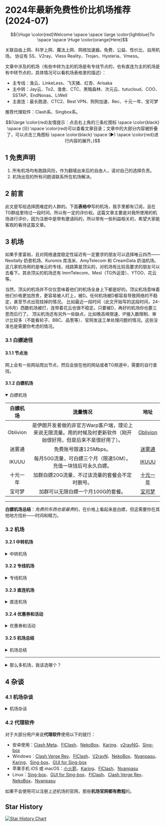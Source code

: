 # 2024年最新免费性价比机场推荐(2024-07)

$${\Huge \color{red}Welcome \space \space \large \color{lightblue}To \space \space \Huge \color{orange}Here}$$

关联自由上网、科学上网、魔法上网、网络加速器。免费、公益、性价比、自用机场。 协议有 SS、V2ray、Vless Reality、Trojan、Hysteria、Vmess。 

文章中涉及的机场（有些中转为主的机场是有专线节点的，也有直连为主的机场是有中转节点的，具体情况可以看机场表格里的描述）：
- 主专线：渔云、LinkeLess、飞天猪、红杏、Arisaka
- 主中转：Jay云、To2、渔舍、CTC、黑暗森林、次元云、tutucloud、COO、SSTAP、EndNovas、LiWell
- 主直连：最长跑道、CTC2、Best VPN、狗狗加速、Rec、十元一年、宝可梦

推荐代理软件：Clash系、Singbox系。

$${\large \color{red}友情提示：点击右上角的三条杠图标 \space \color{black} \space (☰) \space \color{red}可以查看文章目录；文章中的大部分内容被折叠了，可以点击三角图标 \space \color{black} \space (▶)  \space \color{red}进行内容的展开。}$$

## 1 免责声明

1. 所有机场均有跑路风险，作为翻墙出来后的自由人，请对自己的选择负责。
2. 机场出现的所有问题请联系所在机场解决。

## 2 前言

此文是写给选择困难症的人群的。下面**表格中**写的机场，我手里都有订阅，且在TG群组里待过一段时间，所以有一定的评价权。这篇文章主要是对我所使用的机场进行评价，因为注册中是带有邀请码的，所以带有一些利益相关的，希望大家能客观的看待这篇文章。

## 3 机场

如果手里富裕，且对网络速度稳定性延迟有一定要求的朋友可以选择唯云四杰——Nexitally 奶昔机场、Kuromis 库洛米、AmyTelecom 和 CreamData 奶油机场。这几家机场用的是唯云的专线，线路算是顶尖的，对机场有比较高要求的朋友可以去看下。其余顶尖的机场还有 ImmTelecom、Mesl（TG外运营）、YTOO、花云等。

当然，顶尖的机场并不仅仅意味着他们的机场全身上下都是好的。顶尖机场意味着他们价格更加昂贵，更容易被人盯上，被D。任何机场被D都容易导致网络的不稳定，甚至节点出现挂掉的情况。 比如最近一段时间（此文开始写的这段时间，24-5/6月）西数机场被打，连带着花云也很不稳定。只要被D，再好的机场你也要三思而后行了。
顶尖机场还有另外一些缺点，比如晚高峰限速、IP接入数限制、审计比较多（不能看轮子、BBC、品葱等）、官网发送工单处理问题的情况。这些没准也是需要你考虑的情况。

### 3.1 白嫖途径

#### 3.1.1 节点池

网上会有一些网站爬出节点，然后会放在他的网站或者TG频道中，需要的自行查找。

#### 3.1.2 白嫖机场

<details open>
<summary>白嫖机场</summary>

| 白嫖机场 |                                  流量情况                                  |                                     地址                                    |
|:--------:|:--------------------------------------------------------------------------:|:---------------------------------------------------------------------------:|
| Oblivion | 是伊朗开发者做的非官方Warp客户端，理论上来说无限流量。用的时候及时更新软件（刚开始很好用，但是后来不是很好用了）。 |          [Oblivion](https://github.com/bepass-org/oblivion-desktop)         |
|  迷雾通  |                            免费账号限速125Mbps。                           |                        [迷雾通](https://geph.io/zhs)                        |
|   IKUUU  |       每月50G流量，可白嫖三个月（限速50M）。充值一块钱后可永久白嫖。       |              [IKUUU](https://ikuuu.pw/auth/register?code=iQns)              |
| 十元一年 |        加群白嫖20G流量，不过该流量的套餐会不定时删号。       | [十元一年](https://p4linv63a8lgsyyn.wallli.online/#/register?code=Ws8LDkKZ) |
|  宝可梦  |                        加群可以无限白嫖一个月100G的套餐。                        |         [宝可梦](https://love.52pokemon.cc/#/sign-up?code=UNuESFLb)         |

--- 

**白嫖机场总结**：*免费的东西也是最贵*的，在价格上看起来是白嫖，但这需要你在其他地方找补——时间和精力。

</details>

### 3.2 机场

#### 3.2.1 中转机场

<details>
<summary>中转机场</summary>

|  中转机场 |                                                                                                                                                                                                                                                                                             价格流量图                                                                                                                                                                                                                                                                                            |                                                                                                                                                                                                          评价                                                                                                                                                                                                          |                                                 注册官网（大部分是网页注册的，除了 JAY 云是TG上机器人注册的）                                                 |
|:---------:|:-------------------------------------------------------------------------------------------------------------------------------------------------------------------------------------------------------------------------------------------------------------------------------------------------------------------------------------------------------------------------------------------------------------------------------------------------------------------------------------------------------------------------------------------------------------------------------------------------:|:----------------------------------------------------------------------------------------------------------------------------------------------------------------------------------------------------------------------------------------------------------------------------------------------------------------------------------------------------------------------------------------------------------------------:|:-------------------------------------------------------------------------------------------------------------------------------------------------------------:|
|   Jay 云  |                                                                                                                                                                                                    <a href="https://postimg.cc/9zMPPqK2" target="_blank"><img src="https://i.postimg.cc/9zMPPqK2/24-6-26-Jay-Cloud.png" alt="24-6-26-Jay-Cloud"/></a>                                                                                                                                                                                                   |                                                                                                                               全中转机场、落地大部分 *misaka* 机器；大部分套餐送 **1111 emby**账号；性价比高；0.01X emby、0.5X、1X 倍率节点。**注册送2元余额**。解锁不错，0.01X倍率节点适配大部分的emby服（**就是说即使你的机场不是他家送的emby服，也是可以用0.01X倍率的节点进行观看**）。机场主常在线解决问题。                                                                                                                               | [Jay 云 TG bot注册地址](https://t.me/jaycloudbot?start=9)、 [Jay 云 discord 注册地址](https://discord.gg/eBkvMwaFwC)、 [Jay 云官网注册地址](https://jaybest.one/#/register?code=9)（网页版不一定可用，推荐 TG Bot 上面注册） |
|    To2    |                                                                                                                                                                                                          <a href="https://postimg.cc/rD6SLZmy" target="_blank"><img src="https://i.postimg.cc/rD6SLZmy/24-6-26-To2.png" alt="24-6-26-To2"/></a> <a href="https://postimg.cc/68dC6V2r" target="_blank"><img src="https://i.postimg.cc/68dC6V2r/24-6-26-To2.png" alt="24-6-26-To2"/></a> |                                                                                               大部分中转、两个直连的**小众精品机场**，8K秒开。价格很低，默认 0.5X、1X倍率节点。提供较全的流媒体解锁，除热门节点外还有菲律宾、土耳其、阿根廷、泰国、埃及、巴基斯坦、尼日利亚、印度、越南、缅甸等低价区购物节点（有**台湾家宽节点**）。                                                                                              |                                                     [To2](https://air.totwo.link/#/register?code=3B4bS6ls)                                                    |
|    渔舍   |                                                                                                                                                                             <a href="https://postimg.cc/cr3nT7cp" target="_blank"><img src="https://i.postimg.cc/cr3nT7cp/Snipaste-2024-06-26-04-48-14.png" alt="Snipaste-2024-06-26-04-48-14"/></a>                                                                                                                                                                            |                                                                                                                                           大部分中转、一个直连的小众机场、拥有常见的热门节点。某机场主二开机场，机场**性价比很高**，没有专线需求的人可以看下这个，**用过的都说好**。                                                                                                                                           |                                                    [渔舍](https://dash.yushe.org/#/register?code=suRIJAHQ)                                                    |
|    CTC    |                                                                                                                                                                                                          <a href="https://postimg.cc/Nyc7RCqC" target="_blank"><img src="https://i.postimg.cc/Nyc7RCqC/24-6-26-CTC.png" alt="24-6-26-CTC"/></a>                                                                                                                                                                                                         |                                                                                                                        全中转机场、拥有常见热门地区的节点。拥有 **0.1X-1X 倍率**的节点（不定时改倍率，请及时刷新订阅查看节点的倍率情况）。这是个**精美的小机场**，TG有群组，但是需要购买后才可以进群组。                                                                                                                       |                                                   [CTC](https://www.jinglongyu.com/#/register?code=uOyqq76d)                                                  |
|  黑暗森林 |                                                                                                                                                                                                              <a href="https://postimg.cc/CdX8jrbC" target="_blank"><img src="https://i.postimg.cc/CdX8jrbC/24-6-26.png" alt="24-6-26"/></a>                                                                                                                                                                                                             |                                                     全中转机场、用有常见的热门地区节点。提供较全的流媒体解锁，除热门节点外还有马来西亚、希腊、英国、丹麦、荷兰、西班牙、卢森堡、法国、斯洛伐克、瑞士、爱沙尼亚、瑞典、冰岛、乌克兰、摩尔多瓦等节点（有**台湾家宽节点、IPLC节点、游戏节点**——需要工单开通）。拥有 0.3X-5X 倍率的节点，机场主**喜欢打瓦**，欢迎小伙伴一起来。                                                    |                                                 [黑暗森林](https://darkforest.cloud/#/register?code=ctj0rXug)                                                 |
|   SSTAP   | <a href="https://postimg.cc/njSDPQ73" target="_blank"><img src="https://i.postimg.cc/njSDPQ73/24-6-26-SSTAP.png" alt="24-6-26-SSTAP"/></a> <a href="https://postimg.cc/XGY5LgZZ" target="_blank"><img src="https://i.postimg.cc/XGY5LgZZ/24-6-26-SSTAP.png" alt="24-6-26-SSTAP"/></a> |                                                                                                                                                                                **200+节点、各种冷门地区节点和家宽**、喜欢逛全球的可以购买。                                                                                                                                                                                |                                                       [SSTAP](https://sstap.io/#/register?code=OyI8fGhZ)                                                      |
|  EndNovas |                                                                                                                                                                                         <a href="https://postimg.cc/1VfpyLwX" target="_blank"><img src="https://i.postimg.cc/1VfpyLwX/24-6-26-Ed-Novas.png" alt="24-6-26-Ed-Novas"/></a>                                                                                                                                                                                        |                                                                                                                                                         **180+节点**，也是很多冷门地区的节点，不过被打后节点只有三分之二在线。机场主在国外，有事需要凌晨左右找他。                                                                                                                                                         |                                                    [EndNovas](https://ednovas.org/#/register?code=NEaJe9Vm)                                                   |
|   次元云  |                                                                                                                                                                                                  <a href="https://postimg.cc/cg5nkX2S" target="_blank"><img src="https://i.postimg.cc/cg5nkX2S/24-6-26.png" alt="24-6-26"/></a>                                                                                                                                                                                                 |                                                中转机场（香港节点偷偷上了专线），被打之前性价比和稳定性十分高，拥有常见热门地区的节点，还有、法国、挪威、马来西亚、印度、越南、土耳其、澳大利亚、泰国、英国等地区节点！但是被打后有些一蹶不振，如果要求不高，也可以看看这家。性价比不是最高的，但是**做活动的时候性价比很高**。比如三周年套餐就是 100+ 元，一年3T流量，没用完的话下年继续重置流量！                                                |                                                       [次元云](https://ciyy.cc/#/register?code=9B4x7pu0)                                                      |
| tutucloud |                                                                                                                                                                                                    <a href="https://postimg.cc/HJdXrJXf" target="_blank"><img src="https://i.postimg.cc/HJdXrJXf/24-6-26-tutucloud.png" alt="24-6-26-tutucloud"/></a>                                                                                                                                                                                                   |                                                                                                                                                              大部分中转、三个直连节点的**小众精品机场**。提供较全的流媒体解锁，除热门节点外还有印度、澳门等节点。                                                                                                                                                              |                                               [tutucloud](https://qiang.tutucloud.shop/#/register?code=N8eTmQce)                                              |
|    COO    |                                                                                                                                                                                                          <a href="https://postimg.cc/bG90g0qy" target="_blank"><img src="https://i.postimg.cc/bG90g0qy/24-6-26-COO.png" alt="24-6-26-COO"/></a>                                                                                                                                                                                                         | 全中转机场、用有常见的热门地区节点。各种套餐，年付、月付、不限时，你能想到的基本上都有，**性价比极高**。是23年开的机场，那时候发展势头挺猛的，各个群里都有人在推，所以我也买了。那时候老板爱折腾，所以线路的稳定性一般，不过那时候线路有0.1X，这还要啥自行车。后来不知是什么原因被打了，群组一直禁言中，不过老板给每人补了1T流量。那时候我以为会跑路，但今年四五月份看的时候，还活的好好的。所以各位就根据自己的情况看吧。 |                                                      [COO](https://web.coo.wiki/#/register?code=Hl02XboO)                                                     |
  
</details>

#### 3.2.2 专线机场

<details>
<summary>专线机场</summary>

| 自称专线的机场 |                                                                                                                                                     价格流量图                                                                                                                                                    |                                                                                                                                                                                      评价                                                                                                                                                                                      |                              注册官网                              |
|:--------------:|:-----------------------------------------------------------------------------------------------------------------------------------------------------------------------------------------------------------------------------------------------------------------------------------------------------------------:|:------------------------------------------------------------------------------------------------------------------------------------------------------------------------------------------------------------------------------------------------------------------------------------------------------------------------------------------------------------------------------:|:------------------------------------------------------------------:|
|      渔云      | <a href="https://postimg.cc/kRwnGcGy" target="_blank"><img src="https://i.postimg.cc/kRwnGcGy/24-7-6-Cloud-Fisher.png" alt="24-7-6-Cloud-Fisher"/></a> <a href="https://postimg.cc/ctdxdjxH" target="_blank"><img src="https://i.postimg.cc/ctdxdjxH/24-7-6-Cloud-Fisher-2.png" alt="24-7-6-Cloud-Fisher-2"/></a> |                                                                                                                                         刚开的一家IEPL机场（最近因为成本问题，加了中转节点，目前中转0.5X倍率，IEPL正常倍率。），**150G/5 限时套餐**，**1T/50 不限时套餐**，**性价比很高很高**！开业没几天就整上某鼠的 Emby 了。不过是 5元月付套餐支持，但是年付套餐和不限时套餐是不支持的（emby 服务商那边要求的）！！！如果不跑路的话买到就是挣！提供常见的热门节点地区。                                                                                                                                         |    [渔云注册](https://cloudfisher.net/web/#/login?code=Eu3xPxoc)   |
|      红杏      |                                                                                           <a href="https://postimg.cc/cgZsMHKC" target="_blank"><img src="https://i.postimg.cc/cgZsMHKC/24-6-26.png" alt="24-6-26"/></a>                                                                                          | 开了快一年的专线机场，机场主在**国外**、有团队、**有实力**、有高防的一家机场。该机场**可薅羊毛**（有人通过你的订阅买套餐时，可开工单申请延长订阅时长！），企业套餐可**开发票**。落地大部分 **misaka 机器**，提供较全的流媒体解锁，除热门节点外还有尼日利亚、南非、俄罗斯以及较全的**欧洲节点**（英、法、爱尔兰、德国、奥地利、波兰、丹麦、荷兰、捷克、克罗地亚、罗马尼亚、葡萄牙、瑞士、希腊、意大利、西班牙、乌克兰）。 |         [红杏](https://hx666.info/#/register?code=i1fYOnIi)        |
|    Linkeless   |                                                                                 <a href="https://postimg.cc/rzP1fw2r" target="_blank"><img src="https://i.postimg.cc/rzP1fw2r/24-6-26-Linkeless.png" alt="24-6-26-Linkeless"/></a>                                                                                |                                                                                                                           提供常见的热门节点地区。**阿里云入口**，广港、杭港、沪日、京港、京德线路，阿里云入口，机场主也是很有实力的。                                                                                                                           |     [Linkeless](https://linkeless.com/#/register?code=sr1Tg8Km)    |
|     飞天猪     |                                                                                           <a href="https://postimg.cc/hzGm0HCs" target="_blank"><img src="https://i.postimg.cc/hzGm0HCs/24-6-26.png" alt="24-6-26"/></a>                                                                                          |                                                                                                                                **自称IPLC全专线机场**，拥有常见的热门地区节点。提供较全的流媒体解锁，我朋友很喜欢用这机场**刷油管**。**年付小包套餐**挺有吸引力的。                                                                                                                                | [飞天猪](https://ftzcc01.fliggycloud.pro/#/register?code=DNp3l1UH) |
|     Arisaka    |                                                                                   <a href="https://postimg.cc/5Y9BRHtw" target="_blank"><img src="https://i.postimg.cc/5Y9BRHtw/24-6-26-Arisaka.png" alt="24-6-26-Arisaka"/></a>                                                                                  |                                                                                                                                                           全专线机场，拥有常见的热门地区节点。提供较全的流媒体解锁，**年付套餐**也是比较有吸引力的。                                                                                                                                                           |     [Arisaka](https://www.arisaka.io/#/register?code=1TFEExPW)     |

</details>

#### 3.2.3 直连机场

<details>
<summary>直连机场</summary>

| 直连机场 |                                                                                     价格流量图                                                                                     |                                                                                                                                                    评价                                                                                                                                                   |                                   注册官网                                  |
|:--------:|:----------------------------------------------------------------------------------------------------------------------------------------------------------------------------------:|:---------------------------------------------------------------------------------------------------------------------------------------------------------------------------------------------------------------------------------------------------------------------------------------------------------:|:---------------------------------------------------------------------------:|
| 最长跑道 |      <a href="https://postimg.cc/dhKTf7HL" target="_blank"><img src="https://i.postimg.cc/dhKTf7HL/Snipaste-2024-06-26-04-49-49.png" alt="Snipaste-2024-06-26-04-49-49"/></a>      |                                                                                                 **优化直连线路**机场，是 Vless Reality + Hy2 协议，节点数量比较少，节点是 0.1X-2X 倍率。目前是**新疆那边体验最好**的一家直连机场之一。                                                                                                 |           [最长跑道](https://zcpdao.com/#/register?code=4GTFiwW2)           |
|   CTC2   | <a href='https://postimg.cc/t7mD9Mqq' target='_blank'><img src='https://i.postimg.cc/t7mD9Mqq/24-7-16-CTC-02.png' border='0' alt='24-7-16-CTC-02'/></a> |                                                                                也是**优化直连线路**机场，是 Vless Reality 协议，节点数量也不多，节点是 0.03X-10X 倍率。目前是新疆那边体验最好的一家直连机场之一。最新新出年付15元保号套餐。但是这家只能半年付或者年付（月付套餐很贵；不过半年付也是挺有性价比的）。                                                                                |             [CTC2](https://www.ctc.run/#/register?code=mHZErEhf)            |
| Best VPN |                  <a href="https://postimg.cc/9DTYR5Sq" target="_blank"><img src="https://i.postimg.cc/9DTYR5Sq/24-6-26-Best-VPN.png" alt="24-6-26-Best-VPN"/></a>                  | 也是**优化直连线路**机场，是 Hy1 + Hy2 协议，节点数量比较多，节点是 1X-2X 倍率。除热门地区的节点外，还有**比较多的冷门节点**（越南、瑞典、俄罗斯、加拿大、荷兰、法国、德国西班牙、英国、墨西哥、澳洲、瑞士、印度、阿联酋、智利、巴西、阿根廷、南非、意大利、以色列等节点）。我这边东部使用还可以，但是我那新疆的朋友说使用体验一般。 |        [Best VPN（大）](https://go.bv2.xyz/#/register?code=G9hwKOnV)        |
| 狗狗加速 |                           <a href="https://postimg.cc/NL5T2v2f" target="_blank"><img src="https://i.postimg.cc/NL5T2v2f/24-6-26.png" alt="24-6-26"/></a>                           |                                                                                                                                          和 Best VPN 同样的情况。                                                                                                                                         |           [狗狗加速](https://www.dg7.top/#/register?code=bST0uL9q)          |
|    Rec   |                  <a href="https://postimg.cc/56QwTWfk" target="_blank"><img src="https://i.postimg.cc/56QwTWfk/24-6-26-Rec-Mata.png" alt="24-6-26-Rec-Mata"/></a>                  |                                                                                                       和 CTC2 很像的一家机场（比 CTC2 节点数量多不少！），但是套餐内的 25Mbpb和150Mbps 限速就比较迷（150Mbps 和 25Mbps 限速的套餐价格一样，就是 150Mbps 的流量少些，不过用 0.1X 倍率的节点还是够用的！）。而且 150Mbps 对于大部分人来说是够了的，看油管 4K 绰绰有余（自从我看到某家机场限速 100Mbps，年付 300 的时候，我发现这家机场也是挺有良心的）。节点是 0.1X-10X 倍率。                                                                                                       |            [REC](https://my.recmata.net/#/register?code=oOcZX7qQ)           |
| 十元一年 |                           <a href="https://postimg.cc/VSf0Yxcw" target="_blank"><img src="https://i.postimg.cc/VSf0Yxcw/24-6-26.png" alt="24-6-26"/></a>                           |                                                                                                                  刚开始是一家普通线路的 Hy2 协议的直连机场，后来加了一半左右的中转节点；最近听机场主说要上点专线玩，不过这个价位的专线，质量肯定是不如上述专门的专线机场的（这价格**还要啥自行车**）。                                                                                                                  | [十元一年](https://p4linv63a8lgsyyn.wallli.online/#/register?code=Ws8LDkKZ) |
|  宝可梦  |                      <a href='https://postimg.cc/dLD04PTJ' target='_blank'><img src='https://i.postimg.cc/dLD04PTJ/24-6-24.png' border='0' alt='24-6-24'/></a>                     |                                                                                                                             普通线路的 Vless 协议机场，好处是可以**白嫖一个月**。                                                                                                                             |         [宝可梦](https://love.52pokemon.cc/#/sign-up?code=UNuESFLb)         |

</details>

#### 3.2.4 优惠券和活动

<details>
<summary>优惠券和活动</summary>

一些优惠券和活动会写在这里，但这并不代表其他机场里面没有优惠券和活动（只是我没看到，或者优惠券在官网首页——很好找；有的活动没在上面的官网套餐里显示，那纯属我太懒没更新图片，还有可能是活动已经过期了）。

1. [次元云](https://ciyy.cc/#/register?code=9B4x7pu0) —— 1T不限时套餐20元优惠券：立减20  ，夏季季付套餐：28元享受三月每月200G流量
2. [Best VPN](https://go.bv2.xyz/#/register?code=G9hwKOnV) —— 全场八折优惠券：202407T3
3. [JAY 云](https://t.me/jaycloudbot?start=9) —— 夏季活动：5元10G畅享 0.01X 倍率的 emby 节点套餐（如果只用emby，相当于 1T 流量）。
4. [红杏](https://hx666.info/#/register?code=i1fYOnIi) —— 八折优惠码：hongxing666
5. [3A加速](https://cc01.aaaspeed.pro/#/register?code=zQm59rB0) —— 新开业7月份五折优惠码（自称是IPLC机场，本人未有套餐，但是我看过测速图，且新开业，所以应该还是不错的）：hOBNJS8F
6. [CTC2](https://www.ctc.run/#/register?code=mHZErEhf) —— 最近新出了一个防失联套餐，年付15，每月 50G，但是限速30Mbps。如果晚高峰能保持这个速度，也是还行的，这个速度能看油管1440P。对于有些只刷网页和1080P油管的用户来说，这没准是个好选择。
7. [渔舍](https://dash.yushe.org/#/register?code=suRIJAHQ)：八八折优惠——duangvps
8. [REC](https://my.recmata.net/#/register?code=oOcZX7qQ)：Standard套餐八折优惠码（截止24-7-24号）：SAVE-FACMATA-NET

</details>

#### 3.2.5 机场总结

<details>
<summary>机场总结</summary>

- **性价比**中转机场：[To2](https://air.totwo.link/#/register?code=3B4bS6ls)、[JAY 云](https://t.me/jaycloudbot?start=9)、[渔舍](https://dash.yushe.org/#/register?code=suRIJAHQ)、[黑暗森林](https://darkforest.cloud/#/register?code=ctj0rXug)、[渔舍](https://dash.yushe.org/#/register?code=suRIJAHQ)
- **性价比**专线机场：[渔云](https://cloudfisher.net/web/#/login?code=Eu3xPxoc)、[红杏](https://hx666.info/#/register?code=i1fYOnIi)（可薅羊毛，具体看上述机场的描述）、[飞天猪](https://ftzcc01.fliggycloud.pro/#/register?code=DNp3l1UH)、[Linkeless](https://linkeless.com/#/register?code=sr1Tg8Km)、[LiWell](https://liwell.top/#/register?code=R30SJ14u)（目前有10元100G套餐，机场主有想转全专线的念头，所以就放性价比专线这一栏了。）
- **性价比**直连机场：[最长跑道](https://zcpdao.com/#/register?code=4GTFiwW2)、[CTC2](https://www.ctc.run/#/register?code=mHZErEhf)、[十元一年](https://p4linv63a8lgsyyn.wallli.online/#/register?code=Ws8LDkKZ)
- **精美小机场**：
  - [JAY 云](https://t.me/jaycloudbot?start=9)
  - [To2](https://air.totwo.link/#/register?code=3B4bS6ls)
  - [黑暗森林](https://darkforest.cloud/#/register?code=ctj0rXug)
  - [CTC](https://www.jinglongyu.com/#/register?code=uOyqq76d)
  - [Linkeless](https://linkeless.com/#/register?code=sr1Tg8Km)（后续明确还会涨价）
  - [渔舍](https://dash.yushe.org/#/register?code=suRIJAHQ)
  - [LiWell](https://liwell.top/#/register?code=R30SJ14u)（本身也是有一部分专线的低倍率机场，但是我没买，所以就没在上面的图表中写了）
- 地区和节点数量多的机场（**环球旅游**，有比较多的家宽和商宽）：[Tag](https://tagss04.pro/#/auth/6VKNYeoh)、[SSTAP](https://sstap.io/#/register?code=OyI8fGhZ)、[EndNovas](https://ednovas.org/#/register?code=NEaJe9Vm)
- 有**回国线路**的机场（国外访问国内）：[EndNovas](https://ednovas.org/#/register?code=NEaJe9Vm)
- **不限时套餐**机场：[渔云](https://cloudfisher.net/web/#/login?code=Eu3xPxoc)、[To2](https://air.totwo.link/#/register?code=3B4bS6ls)、[黑暗森林](https://darkforest.cloud/#/register?code=ctj0rXug)、[最长跑道](https://zcpdao.com/#/register?code=4GTFiwW2)、[Best VPN](https://go.bv2.xyz/#/register?code=G9hwKOnV)、[tutucloud](https://qiang.tutucloud.shop/#/register?code=N8eTmQce)、[COO](https://web.coo.wiki/#/register?code=Hl02XboO)
- **活动力度很大**的机场，且看好发展的机场：[次元云](https://ciyy.cc/#/register?code=9B4x7pu0)、[JAY 云](https://t.me/jaycloudbot?start=9)、[红杏](https://hx666.info/#/register?code=i1fYOnIi)
- 送 **Emby** 的机场：[JAY 云](https://t.me/jaycloudbot?start=9) —— **只要你有其他 emby 服的账号，大部分可以在这里用 0.01X 的节点**，如果不能看，找机场主匹配、[渔云](https://cloudfisher.net/web/#/login?code=Eu3xPxoc)（刚开业没多久就整上 Emby 了）

</details>

---

<details>
<summary>那么多机场，我该选哪个？</summary>

本文的目的是写给有选择困难症的人群，但是这里的机场有点多，还是导致了我的选择困难症怎么办？

Emmmmm......我也不能给你做选择，直接告诉你该买哪个。你可以根据你自身的需求来找机场：价格、流量多少、什么类型的机场（直连？中转？专线？）、不限时还是限时（小流量用户建议多个不限时套餐）、是否需要家宽、是否需要冷门节点、是否需要TG上有群组的机场（上面的机场大半有群组，大伙可以上官网进行查看，一般有群组的都会写在官网的某个角落里）、是否需要 Emby 等情况来选择！！！

**记住！本文的主要目的是为了让你有更好的选择！**

</details>

## 4 杂谈

### 4.1 机场杂谈

<details>
<summary>机场杂谈</summary>

- 关于 VPN 和机场的选择：选机场。大部分 VPN 在大陆是又贵又难用，虽然 VPN 的加密协议很吸引人，但是遭不住难用啊。一说 VPN 我就想起了我年付的 VPN —— 难用的一批，下载的 VPN 客户端软件不能用，在 Windows 上需要下载他们指定的软件和特定的配置文件——而且连接效率慢，延迟比普通的中转机场高，还时不时不能连接。不过上述的迷雾通算是 VPN 中比较好用的一类，但还是有些贵，年付450左右（本人迷雾通未尝试付费款，所以无法得知迷雾通的实际体验效果和一般机场的差别，欢迎使用过迷雾通的小伙伴在 Issues 区解答）；且迷雾通节点挂了就是全挂，但是机场你可以买多个订阅进行组合，来达到不全挂的目的。
- 手上机场数量：**多备几个机场**！！！！！！！！机场的更新换代比较快，国内防火墙时不时抽风发威，D哥偶尔敲诈几个机场，还有机场间的互D，这些问题导致手里难免会有几个机场中标，所以可以多备几个。推荐手里的机场有：**专线机场+中转机场+HY/Vless协议的直连机场**（最近这一段时间**新疆用户**用直连机场的体验好于一般的中转机场）
- 月付还是年付，不限时还是限时套餐：月付优先，如果比较信任某个机场，倒是可以年付之类的；对于小流量用户，推荐多买几个机场的不限时套餐，这几个不限时套餐可以有效防止失联和保持最佳体验感。其实买套餐（不管限时还是不限时，也不管月付还是年付）本质上就是**赌博**，赌机场还能一直开下去，还能一直好用。月付赌得小点，年付堵得大点；而一般机场的年付都会打八折左右的价格，所以去赌年付还是不去赌，这是个问题。
- 关于性价比：大部分情况下，机场也是**一分钱一分货**的，除非是*节日*的时候优惠，又或者是机场*新开业*的时候优惠。有些人怕新机场跑路，但是老机场和大机场也是会跑路的，所以我们只能碰运气去寻找那些机场主看着顺眼又或者比较大的机场。比如上面我推荐的宝可梦机场，实际体验一般，没有其他优化直连线路的机场好使和稳定；还有新开业的[渔云](https://cloudfisher.net/web/#/login?code=Eu3xPxoc)也就刚开始有这么大的优惠。当然，**机场的性价比越高，越容易被打，切记**！！！
- 关于机场主：能遇到一位负责任的机场主是比较看运气的活。有的机场主不干之后会找其他团队来运营，有的机场主是直接撒手跑路，也有的机场主喜欢TG群组里删除对自己不利的消息。所以找机场也和找对象一样，遇到负责任的对象，那就是贴心的服务。
- 关于**TG测速频道**和**机场评测频道/网站**：一般而言，作为普通用户，机场用着舒坦就行了。但是难免会遇到节点速度很慢的情况，这时候就需要去做个完整的测速了。这里推荐两个免费的TG测速频道和一个机场推荐网站：
  - [Duang 的机场推荐网站](https://duangks.com/)（Duang 上面的机场都是很有性价比的，但是有一段时间没继续更新了。且因为网站太引人瞩目了，所以上面的机场容易被打且有些机场不像推荐初期那么好用了；不过认真去看 Duang 的推荐文章，还是能发现不少好用的机场）
  - [免费测速的聊天频道](https://t.me/+yP3YffhTh9A0OTNk)
  - [免费测速和评测机场的频道](https://t.me/+fYSUQ5KcMHxjYTg1)
- 要买大鸡厂吗：**不要迷恋大机场和老机场**。机场被打的时候该挂还是挂。跑路也不分大小机场。大的机场一般节点质量会好些，但是一般的一线机场可能会有以下问题：*审计的国外网站多*、*晚高峰限速*、*在TG上没有群组*、*账号无法更改邮箱*（不好卖机场套餐）、*限制IP严重*等。所以看自身的需求选择机场，大机场有他贵的理由，小机场有他的性价比，适合自己的才是真正的好。
- 在TG频道上经常打广告的机场可以买吗：一般在TG上打广告的机场很容易被打，这会影响机场的稳定性和速度，且后面可能会存在超售的情况（机场到后面肯定会存在超售情况的吧？）；但一般打广告的机场价格也会便宜些。所以这也是一场赌博，赌你在正常使用期间能不能把机场的价值使用最大化。

</details>


### 4.2 代理软件

对于大部分用户来说**代理软件**使用以下的就行：
- 安卓使用：[Clash Meta](https://github.com/MetaCubeX/ClashMetaForAndroid)、[FlClash](https://github.com/chen08209/FlClash/releases)、[NekoBox](https://github.com/MatsuriDayo/NekoBoxForAndroid/releases)、[Karing](https://karing.app/quickstart/?sign=ad0f77b86f1aaf9a9a4e280334dd1409&did=01907c4e4b62732da8901a6fd54b2b55&from=karing&i_r=windows&l_t=zh-CN&new=true&p_f=windows&r_c=cn&s_l_t=zh-CN&s_r_c=cn&t_z_o=8&ts=1720072499494&v=1.0.24.294#)、[v2rayNG](https://github.com/2dust/v2rayNG/releases/tag/1.8.29)、[Sing-box](https://github.com/SagerNet/sing-box/releases)
- Windows：[Clash Verge Rev](https://github.com/Clash-Verge-rev/clash-verge-rev/releases)、[FlClash](https://github.com/chen08209/FlClash/releases)、[V2rayN](https://github.com/2dust/v2rayN/releases)、[NekoBox](https://github.com/MatsuriDayo/nekoray/releases)、[Nyanpasu](https://github.com/LibNyanpasu/clash-nyanpasu/releases)、[Karing](https://karing.app/quickstart/?sign=ad0f77b86f1aaf9a9a4e280334dd1409&did=01907c4e4b62732da8901a6fd54b2b55&from=karing&i_r=windows&l_t=zh-CN&new=true&p_f=windows&r_c=cn&s_l_t=zh-CN&s_r_c=cn&t_z_o=8&ts=1720072499494&v=1.0.24.294#)、[Sing-box](https://github.com/SagerNet/sing-box/releases)、[GUI for Sing-box](https://github.com/GUI-for-Cores/GUI.for.SingBox/releases/)
- 苹果手机 iOS 或 macOS：[小火箭](https://apps.apple.com/tw/app/shadowrocket/id932747118)、[Karing](https://karing.app/quickstart/?sign=ad0f77b86f1aaf9a9a4e280334dd1409&did=01907c4e4b62732da8901a6fd54b2b55&from=karing&i_r=windows&l_t=zh-CN&new=true&p_f=windows&r_c=cn&s_l_t=zh-CN&s_r_c=cn&t_z_o=8&ts=1720072499494&v=1.0.24.294#)、[FlClash](https://github.com/chen08209/FlClash/releases)、[Nyanpasu](https://github.com/LibNyanpasu/clash-nyanpasu/releases)
- Linux：[Sing-box](https://github.com/SagerNet/sing-box/releases)、[GUI for Sing-box](https://github.com/GUI-for-Cores/GUI.for.SingBox/releases/)、[FlClash](https://github.com/chen08209/FlClash/releases)、[Clash Verge Rev](https://github.com/Clash-Verge-rev/clash-verge-rev/releases)、[NekoBox](https://github.com/MatsuriDayo/nekoray/releases)、[Nyanpasu](https://github.com/LibNyanpasu/clash-nyanpasu/releases)

如果不会使用可以注册上述机场的官网，那些**机场官网都有教程**的。

## Star History

[![Star History Chart](https://api.star-history.com/svg?repos=LucidaPlus/2024-free-good-airport-vpn&type=Timeline)](https://star-history.com/#LucidaPlus/2024-free-good-airport-vpn&Timeline)
